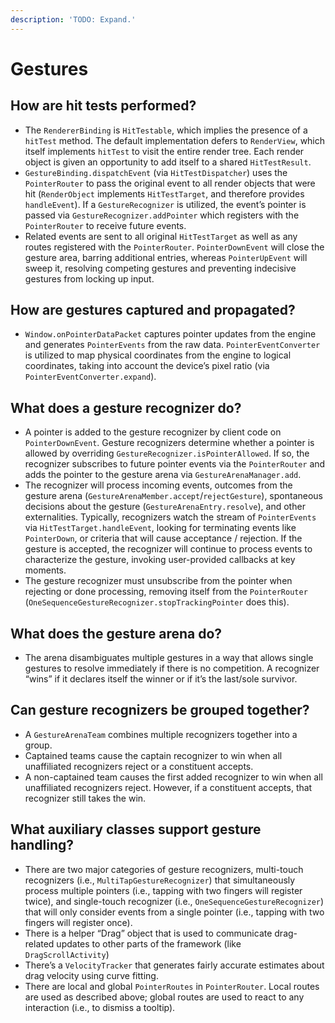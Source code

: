 ```yaml
---
description: 'TODO: Expand.'
---
```


# Gestures

## How are hit tests performed?

* The `RendererBinding` is `HitTestable`, which implies the presence of a `hitTest` method. The default implementation defers to `RenderView`, which itself implements `hitTest` to visit the entire render tree. Each render object is given an opportunity to add itself to a shared `HitTestResult`.
* `GestureBinding.dispatchEvent` \(via `HitTestDispatcher`\) uses the `PointerRouter` to pass the original event to all render objects that were hit \(`RenderObject` implements `HitTestTarget`, and therefore provides `handleEvent`\). If a `GestureRecognizer` is utilized, the event’s pointer is passed via `GestureRecognizer.addPointer` which registers with the `PointerRouter` to receive future events.
* Related events are sent to all original `HitTestTarget` as well as any routes registered with the `PointerRouter`. `PointerDownEvent` will close the gesture area, barring additional entries, whereas `PointerUpEvent` will sweep it, resolving competing gestures and preventing indecisive gestures from locking up input.

## How are gestures captured and propagated?

* `Window.onPointerDataPacket` captures pointer updates from the engine and generates `PointerEvents` from the raw data. `PointerEventConverter` is utilized to map physical coordinates from the engine to logical coordinates, taking into account the device’s pixel ratio \(via `PointerEventConverter.expand`\). 

## What does a gesture recognizer do?

* A pointer is added to the gesture recognizer by client code on `PointerDownEvent`. Gesture recognizers determine whether a pointer is allowed by overriding `GestureRecognizer.isPointerAllowed`. If so, the recognizer subscribes to future pointer events via the `PointerRouter` and adds the pointer to the gesture arena via `GestureArenaManager.add`.
* The recognizer will process incoming events, outcomes from the gesture arena \(`GestureArenaMember.accept`/`rejectGesture`\), spontaneous decisions about the gesture \(`GestureArenaEntry.resolve`\), and other externalities. Typically, recognizers watch the stream of `PointerEvents` via `HitTestTarget.handleEvent`, looking for terminating events like `PointerDown`, or criteria that will cause acceptance / rejection. If the gesture is accepted, the recognizer will continue to process events to characterize the gesture, invoking user-provided callbacks at key moments.
* The gesture recognizer must unsubscribe from the pointer when rejecting or done processing, removing itself from the `PointerRouter` \(`OneSequenceGestureRecognizer.stopTrackingPointer` does this\).

## What does the gesture arena do?

* The arena disambiguates multiple gestures in a way that allows single gestures to resolve immediately if there is no competition. A recognizer “wins” if it declares itself the winner or if it’s the last/sole survivor.

## Can gesture recognizers be grouped together?

* A `GestureArenaTeam` combines multiple recognizers together into a group. 
* Captained teams cause the captain recognizer to win when all unaffiliated recognizers reject or a constituent accepts.
* A non-captained team causes the first added recognizer to win when all unaffiliated recognizers reject. However, if a constituent accepts, that recognizer still takes the win.

## What auxiliary classes support gesture handling?

* There are two major categories of gesture recognizers, multi-touch recognizers \(i.e., `MultiTapGestureRecognizer`\) that simultaneously process multiple pointers \(i.e., tapping with two fingers will register twice\), and single-touch recognizer \(i.e., `OneSequenceGestureRecognizer`\) that will only consider events from a single pointer \(i.e., tapping with two fingers will register once\). 
* There is a helper “Drag” object that is used to communicate drag-related updates to other parts of the framework \(like `DragScrollActivity`\)
* There’s a `VelocityTracker` that generates fairly accurate estimates about drag velocity using curve fitting.
* There are local and global `PointerRoutes` in `PointerRouter`. Local routes are used as described above; global routes are used to react to any interaction \(i.e., to dismiss a tooltip\).

